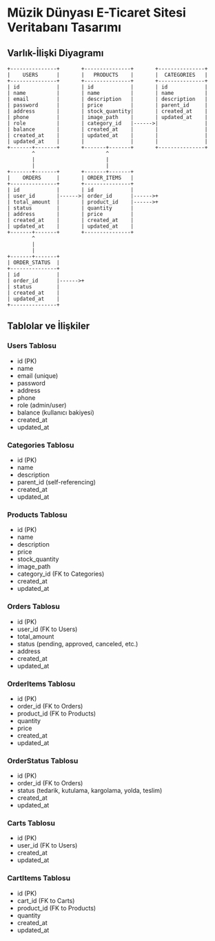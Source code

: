 # Müzik Dünyası E-Ticaret Sitesi Veritabanı Tasarımı

## Varlık-İlişki Diyagramı

```
+---------------+       +---------------+       +---------------+
|    USERS      |       |   PRODUCTS    |       |  CATEGORIES   |
+---------------+       +---------------+       +---------------+
| id            |       | id            |       | id            |
| name          |       | name          |       | name          |
| email         |       | description   |       | description   |
| password      |       | price         |       | parent_id     |
| address       |       | stock_quantity|       | created_at    |
| phone         |       | image_path    |       | updated_at    |
| role          |       | category_id   |------>|               |
| balance       |       | created_at    |       |               |
| created_at    |       | updated_at    |       |               |
| updated_at    |       |               |       |               |
+-------+-------+       +-------+-------+       +---------------+
        ^                       ^
        |                       |
        |                       |
+-------+-------+       +-------+-------+
|    ORDERS     |       | ORDER_ITEMS   |
+---------------+       +---------------+
| id            |       | id            |
| user_id       |------>| order_id      |------>+
| total_amount  |       | product_id    |------>+
| status        |       | quantity      |
| address       |       | price         |
| created_at    |       | created_at    |
| updated_at    |       | updated_at    |
+-------+-------+       +---------------+
        ^
        |
        |
+-------+-------+
| ORDER_STATUS  |
+---------------+
| id            |
| order_id      |------>+
| status        |
| created_at    |
| updated_at    |
+---------------+
```

## Tablolar ve İlişkiler

### Users Tablosu
- id (PK)
- name
- email (unique)
- password
- address
- phone
- role (admin/user)
- balance (kullanıcı bakiyesi)
- created_at
- updated_at

### Categories Tablosu
- id (PK)
- name
- description
- parent_id (self-referencing)
- created_at
- updated_at

### Products Tablosu
- id (PK)
- name
- description
- price
- stock_quantity
- image_path
- category_id (FK to Categories)
- created_at
- updated_at

### Orders Tablosu
- id (PK)
- user_id (FK to Users)
- total_amount
- status (pending, approved, canceled, etc.)
- address
- created_at
- updated_at

### OrderItems Tablosu
- id (PK)
- order_id (FK to Orders)
- product_id (FK to Products)
- quantity
- price
- created_at
- updated_at

### OrderStatus Tablosu
- id (PK)
- order_id (FK to Orders)
- status (tedarik, kutulama, kargolama, yolda, teslim)
- created_at
- updated_at

### Carts Tablosu
- id (PK)
- user_id (FK to Users)
- created_at
- updated_at

### CartItems Tablosu
- id (PK)
- cart_id (FK to Carts)
- product_id (FK to Products)
- quantity
- created_at
- updated_at
